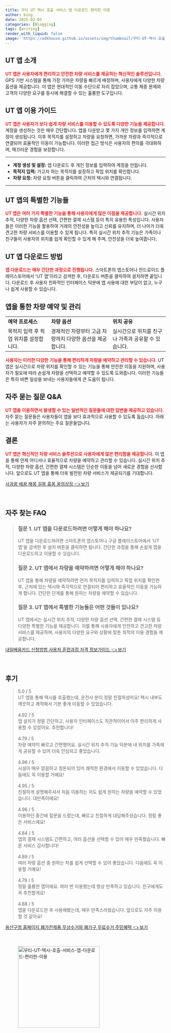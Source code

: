 ```yaml
---
title: 우티 UT 택시 호출 서비스 앱 다운로드 편리한 이용
author: bing
date: 2025-02-03
categories: [Blogging]
tags: [writing]
render_with_liquid: false
image: 'https://adkhouse.github.io/assets/img/thumbnail/우티-UT-택시-호출-서비스-앱-다운로드-편리한-이용.webp'
---
```



<h2 id='UT 앱 소개'>UT 앱 소개</h2>

<p><b><span style="color: #ee2323;">UT 앱은 사용자에게 편리하고 안전한 차량 서비스를 제공하는 혁신적인 솔루션입니다.</span></b> GPS 기반 시스템을 통해 가장 가까운 차량을 빠르게 배정하며, 사용자에게 다양한 차량 옵션을 제공합니다. 이 앱은 현대적인 이동 수단으로 자리 잡았으며, 교통 체증 문제와 고객의 다양한 요구를 동시에 해결할 수 있는 훌륭한 도구입니다.</p>

<h2 id='이용 가이드'>UT 앱 이용 가이드</h2>

<p><b><span style="color: #ee2323;">UT 앱은 사용자가 보다 쉽게 차량 서비스를 이용할 수 있도록 다양한 기능을 제공합니다.</span></b> 계정을 생성하는 것은 매우 간단합니다. 앱을 다운받고 몇 가지 개인 정보를 입력하면 계정이 생성됩니다. 이후 목적지를 설정하고 차량을 요청하면, 가까운 차량과 즉각적으로 연결되어 효율적인 이동이 가능합니다. 이러한 접근 방식은 사용자의 편의를 극대화하며, 매끄러운 경험을 보장합니다.</p>

<hr />

<ul>
    <li><b>계정 생성 및 설정:</b> 앱 다운로드 후 개인 정보를 입력하여 계정을 만듭니다.</li>
    <li><b>목적지 입력:</b> 가고자 하는 목적지를 설정하고 픽업 위치를 확인합니다.</li>
    <li><b>차량 요청:</b> 차량 요청 버튼을 클릭하여 근처의 택시와 연결됩니다.</li>
</ul>

<hr />

<h2 id='특별한 기능'>UT 앱의 특별한 기능들</h2>

<p><b><span style="color: #ee2323;">UT 앱은 여러 가지 특별한 기능을 통해 사용자에게 많은 이점을 제공합니다.</span></b> 실시간 위치 추적, 다양한 차량 옵션 선택, 간편한 결제 시스템 등이 특히 유용한 특성입니다. 사용자들은 이러한 기능을 활용하여 거래의 안전성을 높이고 신뢰를 유지하며, 더 나아가 더욱 견고한 차량 서비스를 이용할 수 있게 됩니다. 특히 실시간 위치 추적 기능은 가족이나 친구들이 사용자의 위치를 쉽게 확인할 수 있게 해 주며, 안전성을 더욱 높여줍니다.</p>

<h2 id='다운로드 방법'>UT 앱 다운로드 방법</h2>

<p><b><span style="color: #ee2323;">앱 다운로드는 매우 간단한 과정으로 진행됩니다.</span></b> 스마트폰의 앱스토어나 안드로이드 플레이스토어에서 'UT 앱'이라고 검색한 후, 다운로드 버튼을 클릭하여 설치하면 끝입니다. 다운로드 후 사용자 친화적인 인터페이스 덕분에 앱 사용에 대한 부담이 없고, 누구나 쉽게 사용할 수 있습니다.</p>

<h2 id='차량 예약 및 관리'>앱을 통한 차량 예약 및 관리</h2>

<table>
    <tr>
        <td><b>예약 프로세스</b></td>
        <td><b>차량 옵션</b></td>
        <td><b>위치 공유</b></td>
    </tr>
    <tr>
        <td>목적지 입력 후 픽업 위치를 설정합니다.</td>
        <td>경제적인 차량부터 고급 차량까지 다양한 옵션을 제공합니다.</td>
        <td>실시간으로 위치를 친구나 가족과 공유할 수 있습니다.</td>
    </tr>
</table>

<p><b><span style="color: #ee2323;">사용자는 이러한 다양한 기능을 통해 편리하게 차량을 예약하고 관리할 수 있습니다.</span></b> UT 앱은 실시간으로 차량 위치를 확인할 수 있는 기능을 통해 안전한 이동을 지원하며, 사용자가 필요에 따라 손쉽게 차량을 선택하고 예약할 수 있도록 도와줍니다. 이러한 기능들은 특히 바쁜 일상을 보내는 사용자들에게 큰 도움이 됩니다.</p>

<h2 id='자주 묻는 질문'>자주 묻는 질문 Q&A</h2>

<p><b><span style="color: #ee2323;">UT 앱을 이용하면서 발생할 수 있는 일반적인 질문들에 대한 답변을 제공하고 있습니다.</span></b> 자주 묻는 질문들은 사용자들이 앱을 보다 효과적으로 사용할 수 있도록 돕습니다. 아래는 사용자가 자주 문의하는 주요 질문들입니다.</p>

<h2 id='결론'>결론</h2>

<p><b><span style="color: #ee2323;">UT 앱은 혁신적인 차량 서비스 솔루션으로 사용자에게 많은 편리함을 제공합니다.</span></b> 이 앱을 통해 언제 어디서나 효율적으로 차량을 예약하고 관리할 수 있습니다. 실시간 위치 추적, 다양한 차량 옵션, 간편한 결제 시스템은 단순한 이동을 넘어 새로운 경험을 선사합니다. 앞으로도 UT 앱을 통해 더욱 발전된 차량 서비스가 제공되기를 기대합니다.</p>


<p><a class="click-button" title="사과꿈 배꿈 해몽 길몽 흉몽 꿈의상징" href="https://adkhouse.github.io/posts/%EC%82%AC%EA%B3%BC%EA%BF%88-%EB%B0%B0%EA%BF%88-%ED%95%B4%EB%AA%BD-%EA%B8%B8%EB%AA%BD-%ED%9D%89%EB%AA%BD-%EA%BF%88%EC%9D%98%EC%83%81%EC%A7%95/" rel="dofollow">사과꿈 배꿈 해몽 길몽 흉몽 꿈의상징 👈 보기</a></p><br>
<h2 id='자주_찾는_FAQ'>자주 찾는 FAQ</h2>
<div itemscope="" itemtype="https://schema.org/FAQPage"> 
<blockquote> 
<div itemscope="" itemprop="mainEntity" itemtype="https://schema.org/Question"> 
<h3 itemprop="name">질문 1. UT 앱을 다운로드하려면 어떻게 해야 하나요?</h3> 
<div itemscope="" itemprop="acceptedAnswer" itemtype="https://schema.org/Answer"> 
<span itemprop="text"> 
<p>UT 앱을 다운로드하려면 스마트폰의 앱스토어나 구글 플레이스토어에서 'UT 앱'을 검색한 후 설치 버튼을 클릭하면 됩니다. 간단한 과정을 통해 손쉽게 앱을 다운로드하고 이용할 수 있습니다.</p> 
</span> 
</div> 
</div> 

<div itemscope="" itemprop="mainEntity" itemtype="https://schema.org/Question"> 
<h3 itemprop="name">질문 2. UT 앱에서 차량을 예약하려면 어떻게 해야 하나요?</h3> 
<div itemscope="" itemprop="acceptedAnswer" itemtype="https://schema.org/Answer"> 
<span itemprop="text"> 
<p>UT 앱을 통해 차량을 예약하려면 먼저 목적지를 입력하고 픽업 위치를 확인한 후, 근처에 있는 택시와 즉각적으로 연결되어 편리하고 효율적인 이동을 가능하게 합니다. 간단한 단계를 통해 원하는 차량을 예약할 수 있습니다.</p> 
</span> 
</div> 
</div> 

<div itemscope="" itemprop="mainEntity" itemtype="https://schema.org/Question"> 
<h3 itemprop="name">질문 3. UT 앱에서 특별한 기능들은 어떤 것들이 있나요?</h3> 
<div itemscope="" itemprop="acceptedAnswer" itemtype="https://schema.org/Answer"> 
<span itemprop="text"> 
<p>UT 앱에서는 실시간 위치 추적, 다양한 차량 옵션 선택, 간편한 결제 시스템 등 다양한 특별한 기능을 제공합니다. 이를 통해 사용자에게 안전하고 견고한 차량 서비스를 제공하며, 사용자의 다양한 요구와 상황에 맞춘 최적의 이용 경험을 제공합니다.</p> 
</span> 
</div> 
</div> 
</blockquote> 
</div>
<p><a class="click-button" title="내일배움카드 신청방법 사용처 훈련과정 자격 정보가이드" href="https://adkhouse.github.io/posts/%EB%82%B4%EC%9D%BC%EB%B0%B0%EC%9B%80%EC%B9%B4%EB%93%9C-%EC%8B%A0%EC%B2%AD%EB%B0%A9%EB%B2%95-%EC%82%AC%EC%9A%A9%EC%B2%98-%ED%9B%88%EB%A0%A8%EA%B3%BC%EC%A0%95-%EC%9E%90%EA%B2%A9-%EC%A0%95%EB%B3%B4%EA%B0%80%EC%9D%B4%EB%93%9C/" rel="dofollow">내일배움카드 신청방법 사용처 훈련과정 자격 정보가이드 👈 보기</a></p><br>
<h2 id='후기'>후기</h2>
<div itemscope itemtype="https://schema.org/Product">
  <blockquote>
  <div itemprop="review" itemscope itemtype="https://schema.org/Review">
      <div itemprop="reviewRating" itemscope itemtype="https://schema.org/Rating"> <span itemprop="ratingValue">5.0</span> / <span itemprop="bestRating">5</span> </div>
      <span itemprop="reviewBody">UT 앱을 통해 택시를 호출했는데, 운전사 분이 정말 친절하셨어요! 택시 내부도 깨끗하고 쾌적해서 기분 좋게 이동할 수 있었습니다.</span>
  </div>
  <br>
  <div itemprop="review" itemscope itemtype="https://schema.org/Review">
      <div itemprop="reviewRating" itemscope itemtype="https://schema.org/Rating"> <span itemprop="ratingValue">4.92</span> / <span itemprop="bestRating">5</span> </div>
      <span itemprop="reviewBody">앱 설치가 정말 간단하고, 사용자 인터페이스도 직관적이어서 아주 편리하게 사용할 수 있었어요. 추천합니다!</span>
  </div>
  <br>
  <div itemprop="review" itemscope itemtype="https://schema.org/Review">
      <div itemprop="reviewRating" itemscope itemtype="https://schema.org/Rating"> <span itemprop="ratingValue">4.79</span> / <span itemprop="bestRating">5</span> </div>
      <span itemprop="reviewBody">차량 예약이 빠르고 간편했어요. 실시간 위치 추적 기능 덕분에 내 위치를 가족에게 공유할 수 있어 더욱 안심되고 좋았습니다.</span>
  </div>
  <br>
  <div itemprop="review" itemscope itemtype="https://schema.org/Review">
      <div itemprop="reviewRating" itemscope itemtype="https://schema.org/Rating"> <span itemprop="ratingValue">4.96</span> / <span itemprop="bestRating">5</span> </div>
      <span itemprop="reviewBody">시설이 매우 깔끔하고 정돈되어 있어 쾌적한 환경에서 이동할 수 있었습니다. 다음에도 꼭 이용할 거예요!</span>
  </div>
  <br>
  <div itemprop="review" itemscope itemtype="https://schema.org/Review">
      <div itemprop="reviewRating" itemscope itemtype="https://schema.org/Rating"> <span itemprop="ratingValue">4.95</span> / <span itemprop="bestRating">5</span> </div>
      <span itemprop="reviewBody">친절하게 설명해주셔서 처음 이용하는 저도 쉽게 원하는 차량을 예약할 수 있었습니다. 대만족이에요!</span>
  </div>
  <br>
  <div itemprop="review" itemscope itemtype="https://schema.org/Review">
      <div itemprop="reviewRating" itemscope itemtype="https://schema.org/Rating"> <span itemprop="ratingValue">4.96</span> / <span itemprop="bestRating">5</span> </div>
      <span itemprop="reviewBody">이용하던 중간에 질문을 드렸는데, 빠르고 친절하게 대답해주셨습니다. 정말 좋은 서비스에요!</span>
  </div>
  <br>
  <div itemprop="review" itemscope itemtype="https://schema.org/Review">
      <div itemprop="reviewRating" itemscope itemtype="https://schema.org/Rating"> <span itemprop="ratingValue">4.84</span> / <span itemprop="bestRating">5</span> </div>
      <span itemprop="reviewBody">앱의 결제 시스템도 간편하고, 여러 옵션을 선택할 수 있어 매우 만족했습니다. 빠른 서비스 감사합니다!</span>
  </div>
  <br>
  <div itemprop="review" itemscope itemtype="https://schema.org/Review">
      <div itemprop="reviewRating" itemscope itemtype="https://schema.org/Rating"> <span itemprop="ratingValue">4.89</span> / <span itemprop="bestRating">5</span> </div>
      <span itemprop="reviewBody">여러 차량 옵션 중 원하는 차를 쉽게 선택할 수 있어 좋았습니다. 다음에도 꼭 이용할 거예요!</span>
  </div>
  <br>
  <div itemprop="review" itemscope itemtype="https://schema.org/Review">
      <div itemprop="reviewRating" itemscope itemtype="https://schema.org/Rating"> <span itemprop="ratingValue">4.79</span> / <span itemprop="bestRating">5</span> </div>
      <span itemprop="reviewBody">정말 훌륭한 앱이에요. 여러 번 이용했는데 항상 만족하고 있습니다. 친구에게도 꼭 추천할게요!</span>
  </div>
  <br>
  <div itemprop="review" itemscope itemtype="https://schema.org/Review">
      <div itemprop="reviewRating" itemscope itemtype="https://schema.org/Rating"> <span itemprop="ratingValue">4.88</span> / <span itemprop="bestRating">5</span> </div>
      <span itemprop="reviewBody">앱을 다운로드한 후 사용해봤는데, 매우 만족스러웠습니다. 앞으로도 자주 이용할 것 같아요!</span>
  </div>
  </blockquote>
</div>
<p><a class="click-button" title="용산구청 홈페이지 폐가전제품 무상수거와 폐가구 무료수거 주민혜택" href="https://adkhouse.github.io/posts/%EC%9A%A9%EC%82%B0%EA%B5%AC%EC%B2%AD-%ED%99%88%ED%8E%98%EC%9D%B4%EC%A7%80-%ED%8F%90%EA%B0%80%EC%A0%84%EC%A0%9C%ED%92%88-%EB%AC%B4%EC%83%81%EC%88%98%EA%B1%B0%EC%99%80-%ED%8F%90%EA%B0%80%EA%B5%AC-%EB%AC%B4%EB%A3%8C%EC%88%98%EA%B1%B0-%EC%A3%BC%EB%AF%BC%ED%98%9C%ED%83%9D/" rel="dofollow">용산구청 홈페이지 폐가전제품 무상수거와 폐가구 무료수거 주민혜택 👈 보기</a></p><br>
<figure class="image"><img src="https://adkhouse.github.io/assets/img/thumbnail/우티-UT-택시-호출-서비스-앱-다운로드-편리한-이용.webp" alt="우티-UT-택시-호출-서비스-앱-다운로드-편리한-이용" width="256" height="256"></figure>
